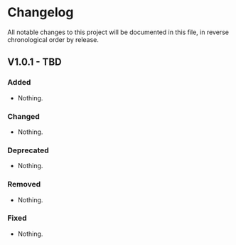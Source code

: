 # Changelog

All notable changes to this project will be documented in this file, in reverse chronological order by release.

## V1.0.1 - TBD

### Added

- Nothing.

### Changed

- Nothing.

### Deprecated

- Nothing.

### Removed

- Nothing.

### Fixed

- Nothing.
